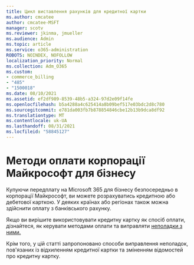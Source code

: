 ```yaml
---
title: Цикл виставлення рахунків для кредитної картки
ms.author: cmcatee
author: cmcatee-MSFT
manager: scotv
ms.reviewer: jkinma, jmueller
ms.audience: Admin
ms.topic: article
ms.service: o365-administration
ROBOTS: NOINDEX, NOFOLLOW
localization_priority: Normal
ms.collection: Adm_O365
ms.custom:
- commerce_billing
- "485"
- "1500018"
ms.date: 08/10/2021
ms.assetid: ef2df989-8539-48b5-a324-97d2e09f14fe
ms.openlocfilehash: b5a4288a4c625414a8b09bef517e03bdc2d8c780
ms.sourcegitcommit: e781da003fb7b878854846cbe12b13b9dca8df92
ms.translationtype: MT
ms.contentlocale: uk-UA
ms.lasthandoff: 08/31/2021
ms.locfileid: "58845127"
---
```

# <a name="payment-methods-for-microsoft-for-business"></a>Методи оплати корпорації Майкрософт для бізнесу

Купуючи передплату на Microsoft 365 для бізнесу безпосередньо в корпорації Майкрософт, ви можете розрахуватись кредитною або дебетової карткою. У деяких країнах або регіонах також можна здійснити оплату з банківського рахунку.
  
Якщо ви вирішите використовувати кредитну картку як спосіб оплати, дізнайтеся, як керувати методами оплати та виправляти [неполадки з ними.](https://docs.microsoft.com/microsoft-365/commerce/billing-and-payments/manage-payment-methods)
  
Крім того, у цій статті запропоновано способи виправлення неполадок, пов'язаних із відхиленням кредитної картки та зміненням відомостей про кредитну картку.